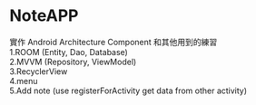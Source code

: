 # NoteAPP

實作 Android Architecture Component 和其他用到的練習\
1.ROOM (Entity, Dao, Database)\
2.MVVM (Repository, ViewModel)\
3.RecyclerView\
4.menu\
5.Add note (use registerForActivity get data from other activity)
